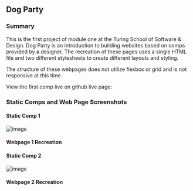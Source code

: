 ## Dog Party
### Summary

This is the first project of module one at the Turing School of Software & Design. Dog Party is an introduction to building 
websites based on comps provided by a designer. The recreation of these pages uses a single HTML file and two different stylesheets to create different layouts and styling.

The structure of these webpages does not utilize flexbox or grid and is not responsive at this time.

View the first comp live on github live page:

### Static Comps and Web Page Screenshots

#### Static Comp 1
![image](https://user-images.githubusercontent.com/47042400/60388385-471c6980-9aa0-11e9-8cd1-00b199c017d6.png)
#### Webpage 1 Recreation

#### Static Comp 2
![image](https://user-images.githubusercontent.com/47042400/60388391-5f8c8400-9aa0-11e9-89c7-83f1393a7664.png)
#### Webpage 2 Recreation
